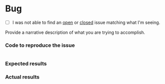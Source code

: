 # Bug
 - [ ] I was not able to find an [open](https://github.com/finalgene/docker-hub-phpcs/issues?q=is%3Aopen) or [closed](https://github.com/finalgene/docker-hub-phpcs/issues?q=is%3Aclosed) issue matching what I'm seeing.

Provide a narrative description of what you are trying to accomplish.

### Code to reproduce the issue

<!-- Please provide the minimum code necessary to recreate the issue -->

```php
```

### Expected results

<!-- What do you think should have happened? -->

### Actual results

<!-- What did you actually observe? -->
